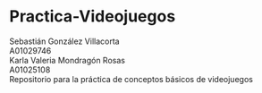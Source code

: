 # Practica-Videojuegos

Sebastián González Villacorta<br>
A01029746<br>
Karla Valeria Mondragón Rosas<br>
A01025108<br>
Repositorio para la práctica de conceptos básicos de videojuegos
